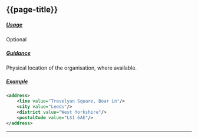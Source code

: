 ## {{page-title}}

<h5><ins>Usage</ins></h5>

<span class="mro-circle optional" title="Optional"></span> Optional

<h5><ins>Guidance</ins></h5>

Physical location of the organisation, where available.

<h5><ins>Example</ins></h5>

```xml
<address>
    <line value="Trevelyan Square, Boar Ln"/>
    <city value="Leeds"/>
    <district value="West Yorkshire"/>
    <postalCode value="LS1 6AE"/>
</address>  
```

---